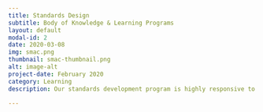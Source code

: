 ```yaml
---
title: Standards Design 
subtitle: Body of Knowledge & Learning Programs  
layout: default
modal-id: 2
date: 2020-03-08
img: smac.png
thumbnail: smac-thumbnail.png
alt: image-alt
project-date: February 2020
category: Learning 
description: Our standards development program is highly responsive to each organization's business processes. We develop body of knowledge and learning solutions with our proprietary design techniqes, that incorporate cloud computing, data science, human factors and organizational culture, knowledge management, and learning design, to help organizations and professionals achieve breakthroughs.    

---
```

